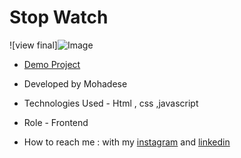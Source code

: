 # Stop Watch

![view final]![Image](https://github.com/user-attachments/assets/31e972bf-352d-4104-b19c-520a858c373f)

- [Demo Project](https://mohadsezare-web.github.io/Stop-Watch/)

- Developed by Mohadese 


- Technologies Used - Html , css ,javascript

- Role - Frontend

- How to reach me : with my [instagram](https://www.instagram.com/mohadsezare_web) and [linkedin](https://www.linkedin.com/in/mohadsezare_web)

